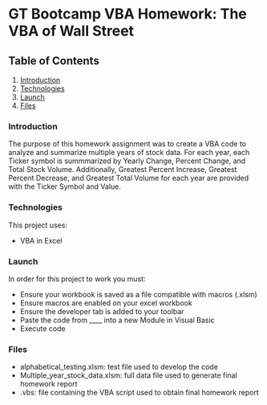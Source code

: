 # GT Bootcamp VBA Homework: The VBA of Wall Street

## Table of Contents
1. [Introduction](#introduction)
2. [Technologies](#technologies)
3. [Launch](#launch)
4. [Files](#files)

<a name="introduction"></a>
### Introduction
The purpose of this homework assignment was to create a VBA code to analyze and summarize multiple years of stock data. For each year, each Ticker symbol is summmarized by Yearly Change, Percent Change, and Total Stock Volume. Additionally, Greatest Percent Increase, Greatest Percent Decrease, and Greatest Total Volume for each year are provided with the Ticker Symbol and Value.

<a name="technologies"></a>
### Technologies
This project uses: 
* VBA in Excel

<a name="launch"></a>
### Launch
In order for this project to work you must:
* Ensure your workbook is saved as a file compatible with macros (.xlsm)
* Ensure macros are enabled on your excel workbook
* Ensure the developer tab is added to your toolbar
* Paste the code from ____ into a new Module in Visual Basic
* Execute code

<a name="files"></a>
### Files
* alphabetical_testing.xlsm: test file used to develop the code
* Multiple_year_stock_data.xlsm: full data file used to generate final homework report
* .vbs: file containing the VBA script used to obtain final homework report 